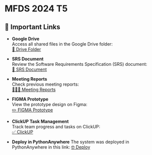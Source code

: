 # **MFDS 2024 T5**  

## 📁 **Important Links**

- **Google Drive**  
  Access all shared files in the Google Drive folder:  
  [📁 Drive Folder](https://drive.google.com/drive/folders/14WlQVXJwOJxKwryFtQh5r1VLT8zMJCyU?usp=drive_link)

- **SRS Document**  
  Review the Software Requirements Specification (SRS) document:  
  [📖 SRS Document](https://docs.google.com/document/d/1akS4Y44zQ104ZHQtpTspVfDWYpOMDJuHkp0HxhwZDk0/edit)

- **Meeting Reports**  
  Check previous meeting reports:  
  [🧑‍🤝‍🧑 Meeting Reports](https://docs.google.com/document/d/1WJZUTK-XNHTSLSBgIXUkTWK-i2gz4vcu/edit#heading=h.2udr26ild2rd)

- **FIGMA Prototype**  
  View the prototype design on Figma:  
  [✏️ FIGMA Prototype](https://www.figma.com/design/I9MUS5myjaMKRjUH58ycyT/Investments?node-id=0-1&amp%3Bt=qo407jlv3XpW00gS-1&utm_source=link-unfurl&utm_medium=msft&utm_content=I9MUS5myjaMKRjUH58ycyT&utm_product_type=design&type=design)

- **ClickUP Task Management**  
  Track team progress and tasks on ClickUP:  
  [✅ ClickUP](https://app.clickup.com/9011196954/v/l/8chqx0u-531)

- **Deploy in PythonAnywhere**
  The system was deployed in PythonAnywhere in this link:
  [🤓 Deploy](https://echeraritours.pythonanywhere.com/)
